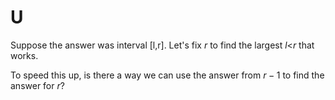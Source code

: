 # U

Suppose the answer was interval [l,r]. Let's fix $r$ to find the largest $l$<$r$ that works.

To speed this up, is there a way we can use the answer from $r-1$ to find the answer for $r$?
